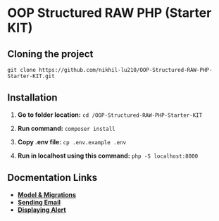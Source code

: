 
# OOP Structured RAW PHP (Starter KIT)

  

## Cloning the project

    git clone https://github.com/nikhil-lu210/OOP-Structured-RAW-PHP-Starter-KIT.git

  

## Installation

  

1.  **Go to folder location:**  `cd /OOP-Structured-RAW-PHP-Starter-KIT`

2.  **Run command:**  `composer install`

3.  **Copy .env file:**  `cp .env.example .env`

4.  **Run in localhost using this command:**  `php -S localhost:8000`

  
  

## Docmentation Links

  

-  **[Model & Migrations](project_files/documentation/MODEL_MIGRATION.md)**
-  **[Sending Email](project_files/documentation/EMAILDOC.md)**
-  **[Displaying Alert](project_files/documentation/ALERT.md)**
